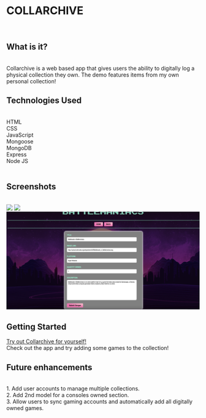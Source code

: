 <h1>COLLARCHIVE</h1>
<br />

<h2>What is it?</h2>
<br />
Collarchive is a web based app that gives users the ability to digitally log a physical collection they own. The demo features items from my own personal collection!
<br />

<h2>Technologies Used</h2>
<br />
HTML<br />
CSS<br />
JavaScript<br />
Mongoose<br />
MongoDB<br />
Express<br />
Node JS<br />
<br />

<h2>Screenshots</h2>
<br />
<img src="./screenshots/home.png">
<img src="./screenshots/show.png">
<img src="./screenshots/edit.png">
<br />

<h2>Getting Started</h2>
<a href="https://collarchive.herokuapp.com/collection">Try out Collarchive for yourself!</a><br />
Check out the app and try adding some games to the collection!
<br />

<h2>Future enhancements</h2>
<br/>
1. Add user accounts to manage multiple collections. <br />
2. Add 2nd model for a consoles owned section. <br />
3. Allow users to sync gaming accounts and automatically add all digitally owned games.